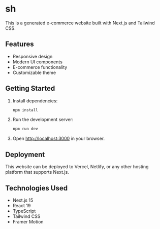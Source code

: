 # sh

This is a generated e-commerce website built with Next.js and Tailwind CSS.

## Features

- Responsive design
- Modern UI components
- E-commerce functionality
- Customizable theme

## Getting Started

1. Install dependencies:
   ```bash
   npm install
   ```

2. Run the development server:
   ```bash
   npm run dev
   ```

3. Open [http://localhost:3000](http://localhost:3000) in your browser.

## Deployment

This website can be deployed to Vercel, Netlify, or any other hosting platform that supports Next.js.

## Technologies Used

- Next.js 15
- React 19
- TypeScript
- Tailwind CSS
- Framer Motion
